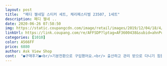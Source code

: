 ```yaml
---
layout: post 
title:  "페디 젤네일 스티커 세트, 체리페스티벌 23507, 1세트" 
description: 페디 젤네 ..
date: 2020-06-26 07:58:50 
img: https://static.coupangcdn.com/image/retail/images/2019/12/04/18/4/72db33cb-dc4b-4439-87f7-81c0f2be40fd.jpg 
linkUrl: https://link.coupang.com/re/AFFSDP?lptag=AF3600438&subid=ahnPublicAsk&pageKey=1066773596&itemId=2013707670&vendorItemId=70013500231&traceid=V0-113-2792f8f0ef100c49 
categories: [1010] 
color: A566FF 
price: 6880 
author: Ask View Shop 
cont:  "●구매후기●<br/>기분전환으로 구입했어요.<br/> 출산하고 관리 받으로 다니기 힘들었는데 이렇게라도 육아스트레스에서 탈출할 수 있으니 너무 좋았어요.<br/><br/>너무맘에들어요.<br/>  오자마자 붙여보았는데<br/>단지 제 발톱 모양이 이상한건가? 좀 들뜸 현상이 있었는데 이건 스틱으로 쭉쭉 밀어내니 좀 괜찮네요.<br/>ㅎ<br/>붙히기 전에 네일리무버로 싹 닦에준 다음에 신중하게 붙히고 오리면 끝.<br/><br/>색상을 골라놓고 너무 촌스럽지 않을까? 걱정도 되었는데 생각보다 촌스럽지도 않고 내가 원하는 스타일로 스타일링 할 수있다는것이 큰장점인것 같네요.<br/><br/>이뿌네요♡ 쉽게붙일수있어서 좋아요.<br/><br/>전 손재주없고 꼼꼼하지않은 성격인데 붙힐때만 신경쓰면 큰 문제없이 가능한 상품인거 같습니다.<br/><br/>처음 사용하는거라 접착력이 어느정도인지 바로 확인이 안되니 떨어질때쯤 다시 리뷰 남겨드릴께요.<br/><br/>" 
---
```

